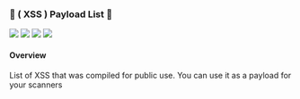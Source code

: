 ### 🚀 ( XSS )  Payload List 🚀
<img src="https://img.shields.io/github/license/pgaijin66/XSS-Payloads"> <img src="https://img.shields.io/github/issues/pgaijin66/XSS-Payloads"> <img src="https://img.shields.io/github/stars/pgaijin66/XSS-Payloads?style=social"> <img src="https://img.shields.io/github/forks/pgaijin66/XSS-payloads?style=social">

#### Overview

List of XSS that was compiled for public use. You can use it as a payload for your scanners


